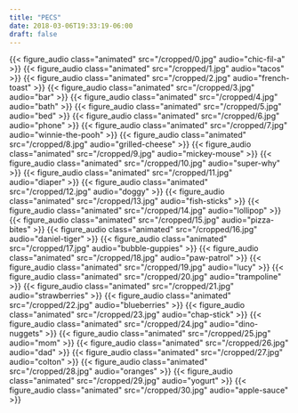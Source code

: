 ```yaml
---
title: "PECS"
date: 2018-03-06T19:33:19-06:00
draft: false
---
```

{{< figure_audio class="animated" src="/cropped/0.jpg" audio="chic-fil-a"  >}}
{{< figure_audio class="animated" src="/cropped/1.jpg"  audio="tacos" >}}
{{< figure_audio class="animated" src="/cropped/2.jpg"  audio="french-toast" >}}
{{< figure_audio class="animated" src="/cropped/3.jpg"  audio="bar" >}}
{{< figure_audio class="animated" src="/cropped/4.jpg"  audio="bath" >}}
{{< figure_audio class="animated" src="/cropped/5.jpg"  audio="bed" >}}
{{< figure_audio class="animated" src="/cropped/6.jpg"  audio="phone" >}}
{{< figure_audio class="animated" src="/cropped/7.jpg"  audio="winnie-the-pooh" >}}
{{< figure_audio class="animated" src="/cropped/8.jpg"  audio="grilled-cheese" >}}
{{< figure_audio class="animated" src="/cropped/9.jpg"  audio="mickey-mouse" >}}
{{< figure_audio class="animated" src="/cropped/10.jpg" audio="super-why"  >}}
{{< figure_audio class="animated" src="/cropped/11.jpg" audio="diaper"  >}}
{{< figure_audio class="animated" src="/cropped/12.jpg" audio="doggy"  >}}
{{< figure_audio class="animated" src="/cropped/13.jpg" audio="fish-sticks"  >}}
{{< figure_audio class="animated" src="/cropped/14.jpg" audio="lollipop"  >}}
{{< figure_audio class="animated" src="/cropped/15.jpg" audio="pizza-bites"  >}}
{{< figure_audio class="animated" src="/cropped/16.jpg" audio="daniel-tiger"  >}}
{{< figure_audio class="animated" src="/cropped/17.jpg" audio="bubble-guppies"  >}}
{{< figure_audio class="animated" src="/cropped/18.jpg" audio="paw-patrol"  >}}
{{< figure_audio class="animated" src="/cropped/19.jpg" audio="lucy"  >}}
{{< figure_audio class="animated" src="/cropped/20.jpg" audio="trampoline"  >}}
{{< figure_audio class="animated" src="/cropped/21.jpg" audio="strawberries"  >}}
{{< figure_audio class="animated" src="/cropped/22.jpg" audio="blueberries"  >}}
{{< figure_audio class="animated" src="/cropped/23.jpg" audio="chap-stick"  >}}
{{< figure_audio class="animated" src="/cropped/24.jpg" audio="dino-nuggets"  >}}
{{< figure_audio class="animated" src="/cropped/25.jpg" audio="mom"  >}}
{{< figure_audio class="animated" src="/cropped/26.jpg" audio="dad"  >}}
{{< figure_audio class="animated" src="/cropped/27.jpg" audio="colton"  >}}
{{< figure_audio class="animated" src="/cropped/28.jpg" audio="oranges"  >}}
{{< figure_audio class="animated" src="/cropped/29.jpg" audio="yogurt"  >}}
{{< figure_audio class="animated" src="/cropped/30.jpg" audio="apple-sauce"  >}}